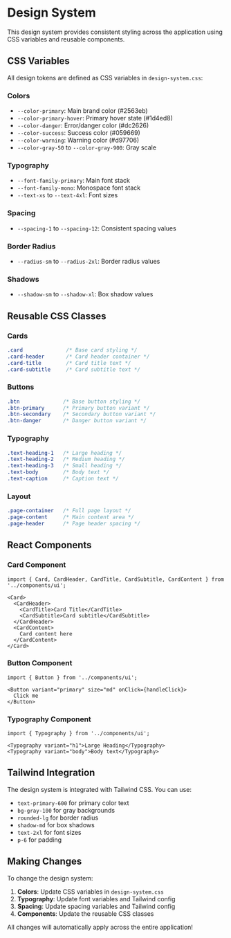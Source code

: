 # Design System

This design system provides consistent styling across the application using CSS variables and reusable components.

## CSS Variables

All design tokens are defined as CSS variables in `design-system.css`:

### Colors
- `--color-primary`: Main brand color (#2563eb)
- `--color-primary-hover`: Primary hover state (#1d4ed8)
- `--color-danger`: Error/danger color (#dc2626)
- `--color-success`: Success color (#059669)
- `--color-warning`: Warning color (#d97706)
- `--color-gray-50` to `--color-gray-900`: Gray scale

### Typography
- `--font-family-primary`: Main font stack
- `--font-family-mono`: Monospace font stack
- `--text-xs` to `--text-4xl`: Font sizes

### Spacing
- `--spacing-1` to `--spacing-12`: Consistent spacing values

### Border Radius
- `--radius-sm` to `--radius-2xl`: Border radius values

### Shadows
- `--shadow-sm` to `--shadow-xl`: Box shadow values

## Reusable CSS Classes

### Cards
```css
.card              /* Base card styling */
.card-header       /* Card header container */
.card-title        /* Card title text */
.card-subtitle     /* Card subtitle text */
```

### Buttons
```css
.btn              /* Base button styling */
.btn-primary      /* Primary button variant */
.btn-secondary    /* Secondary button variant */
.btn-danger       /* Danger button variant */
```

### Typography
```css
.text-heading-1   /* Large heading */
.text-heading-2   /* Medium heading */
.text-heading-3   /* Small heading */
.text-body        /* Body text */
.text-caption     /* Caption text */
```

### Layout
```css
.page-container   /* Full page layout */
.page-content     /* Main content area */
.page-header      /* Page header spacing */
```

## React Components

### Card Component
```tsx
import { Card, CardHeader, CardTitle, CardSubtitle, CardContent } from '../components/ui';

<Card>
  <CardHeader>
    <CardTitle>Card Title</CardTitle>
    <CardSubtitle>Card subtitle</CardSubtitle>
  </CardHeader>
  <CardContent>
    Card content here
  </CardContent>
</Card>
```

### Button Component
```tsx
import { Button } from '../components/ui';

<Button variant="primary" size="md" onClick={handleClick}>
  Click me
</Button>
```

### Typography Component
```tsx
import { Typography } from '../components/ui';

<Typography variant="h1">Large Heading</Typography>
<Typography variant="body">Body text</Typography>
```

## Tailwind Integration

The design system is integrated with Tailwind CSS. You can use:

- `text-primary-600` for primary color text
- `bg-gray-100` for gray backgrounds
- `rounded-lg` for border radius
- `shadow-md` for box shadows
- `text-2xl` for font sizes
- `p-6` for padding

## Making Changes

To change the design system:

1. **Colors**: Update CSS variables in `design-system.css`
2. **Typography**: Update font variables and Tailwind config
3. **Spacing**: Update spacing variables and Tailwind config
4. **Components**: Update the reusable CSS classes

All changes will automatically apply across the entire application! 